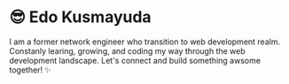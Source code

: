# :sunglasses: Edo Kusmayuda

I am a former network engineer who transition to web development realm. Constanly learing, growing, and coding my way through the web development landscape. Let's connect and build something awsome together! ✨

